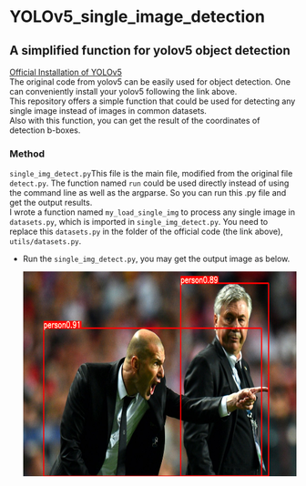 # YOLOv5_single_image_detection
## A simplified function for yolov5 object detection
[Official Installation of YOLOv5](https://github.com/ultralytics/yolov5 "YOLOv5 official")  
The original code from yolov5 can be easily used for object detection. One can conveniently install your yolov5 following the link above.  
This repository offers a simple function that could be used for detecting any single image instead of images in common datasets.   
Also with this function, you can get the result of the coordinates of detection b-boxes.  
### Method
`single_img_detect.py`This file is the main file, modified from the original file `detect.py`. The function named `run` could be used directly instead of using the command line as well as the argparse. So you can run this .py file and get the output results.  
I wrote a function named `my_load_single_img` to process any single image in `datasets.py`, which is imported in `single_img_detect.py`. You need to replace this `datasets.py` in the folder of the official code (the link above), `utils/datasets.py`.  
* Run the `single_img_detect.py`, you may get the output image as below.  
  
  <div align=center><img width="640" height="360" src="./zidane_output.png" alt="example1"/></div>  
